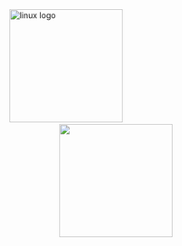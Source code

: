 <img width="60" />
  <img src="https://cdn.jsdelivr.net/gh/devicons/devicon/icons/linux/linux-original.svg" height="200" alt="linux logo"  />
</div>
<div align="center">
  <img height="200" src="https://tenor.com/view/glitterypopcorn-wizard-gif-17186514466889810112"  />
</div>

###
